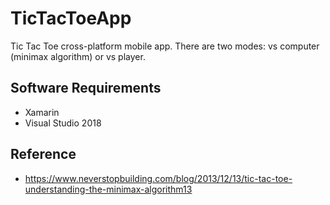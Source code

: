 # TicTacToeApp
Tic Tac Toe cross-platform mobile app. There are two modes: vs computer (minimax algorithm) or vs player. 

## Software Requirements
- Xamarin 
- Visual Studio 2018


## Reference
- https://www.neverstopbuilding.com/blog/2013/12/13/tic-tac-toe-understanding-the-minimax-algorithm13 

